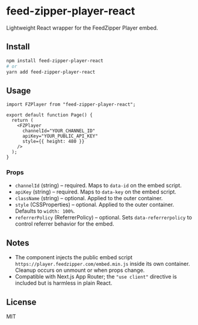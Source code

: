 # feed-zipper-player-react

Lightweight React wrapper for the FeedZipper Player embed.

## Install

```bash
npm install feed-zipper-player-react
# or
yarn add feed-zipper-player-react
```

## Usage

```tsx
import FZPlayer from "feed-zipper-player-react";

export default function Page() {
  return (
    <FZPlayer
      channelId="YOUR_CHANNEL_ID"
      apiKey="YOUR_PUBLIC_API_KEY"
      style={{ height: 480 }}
    />
  );
}
```

### Props

- `channelId` (string) – required. Maps to `data-id` on the embed script.
- `apiKey` (string) – required. Maps to `data-key` on the embed script.
- `className` (string) – optional. Applied to the outer container.
- `style` (CSSProperties) – optional. Applied to the outer container. Defaults to `width: 100%`.
- `referrerPolicy` (ReferrerPolicy) – optional. Sets `data-referrerpolicy` to control referrer behavior for the embed.

## Notes

- The component injects the public embed script `https://player.feedzipper.com/embed.min.js` inside its own container. Cleanup occurs on unmount or when props change.
- Compatible with Next.js App Router; the `"use client"` directive is included but is harmless in plain React.

## License

MIT


